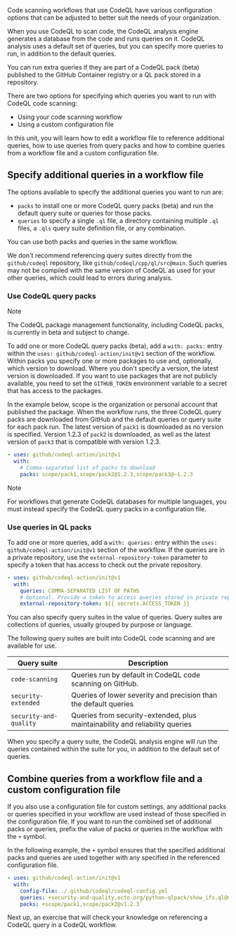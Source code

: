 Code scanning workflows that use CodeQL have various configuration options that can be adjusted to better suit the needs of your organization.

When you use CodeQL to scan code, the CodeQL analysis engine generates a database from the code and runs queries on it. CodeQL analysis uses a default set of queries, but you can specify more queries to run, in addition to the default queries.

You can run extra queries if they are part of a CodeQL pack (beta) published to the GitHub Container registry or a QL pack stored in a repository.

There are two options for specifying which queries you want to run with CodeQL code scanning:

- Using your code scanning workflow
- Using a custom configuration file

In this unit, you will learn how to edit a workflow file to reference additional queries, how to use queries from query packs and how to combine queries from a workflow file and a custom configuration file.

## Specify additional queries in a workflow file

The options available to specify the additional queries you want to run are:

* `packs` to install one or more CodeQL query packs (beta) and run the default query suite or queries for those packs.
* `queries` to specify a single `.ql` file, a directory containing multiple `.ql` files, a `.qls` query suite definition file, or any combination.

You can use both packs and queries in the same workflow.

We don't recommend referencing query suites directly from the `github/codeql` repository, like `github/codeql/cpp/ql/src@main`. Such queries may not be compiled with the same version of CodeQL as used for your other queries, which could lead to errors during analysis.

### Use CodeQL query packs

> [!Note]
> The CodeQL package management functionality, including CodeQL packs, is currently in beta and subject to change.

To add one or more CodeQL query packs (beta), add a `with: packs:` entry within the `uses: github/codeql-action/init@v1` section of the workflow. Within packs you specify one or more packages to use and, optionally, which version to download. Where you don't specify a version, the latest version is downloaded. If you want to use packages that are not publicly available, you need to set the `GITHUB_TOKEN` environment variable to a secret that has access to the packages.

In the example below, scope is the organization or personal account that published the package. When the workflow runs, the three CodeQL query packs are downloaded from GitHub and the default queries or query suite for each pack run. The latest version of `pack1` is downloaded as no version is specified. Version 1.2.3 of `pack2` is downloaded, as well as the latest version of `pack3` that is compatible with version 1.2.3.

```yml
- uses: github/codeql-action/init@v1
  with:
    # Comma-separated list of packs to download
    packs: scope/pack1,scope/pack2@1.2.3,scope/pack3@~1.2.3
```

> [!Note]
> For workflows that generate CodeQL databases for multiple languages, you must instead specify the CodeQL query packs in a configuration file.

### Use queries in QL packs

To add one or more queries, add a `with: queries:` entry within the `uses: github/codeql-action/init@v1` section of the workflow. If the queries are in a private repository, use the `external-repository-token` parameter to specify a token that has access to check out the private repository.

```yml
- uses: github/codeql-action/init@v1
  with:
    queries: COMMA-SEPARATED LIST OF PATHS
    # Optional. Provide a token to access queries stored in private repositories.
    external-repository-token: ${{ secrets.ACCESS_TOKEN }}
```

You can also specify query suites in the value of queries. Query suites are collections of queries, usually grouped by purpose or language.

The following query suites are built into CodeQL code scanning and are available for use.

|Query suite|Description|
|---|---|
| `code-scanning` | Queries run by default in CodeQL code scanning on GitHub. |
|  `security-extended` | Queries of lower severity and precision than the default queries |
| `security-and-quality` | Queries from security-extended, plus maintainability and reliability queries |

When you specify a query suite, the CodeQL analysis engine will run the queries contained within the suite for you, in addition to the default set of queries.

## Combine queries from a workflow file and a custom configuration file

If you also use a configuration file for custom settings, any additional packs or queries specified in your workflow are used instead of those specified in the configuration file. If you want to run the combined set of additional packs or queries, prefix the value of packs or queries in the workflow with the `+` symbol.

In the following example, the `+` symbol ensures that the specified additional packs and queries are used together with any specified in the referenced configuration file.

```yml
- uses: github/codeql-action/init@v1
  with:
    config-file: ./.github/codeql/codeql-config.yml
    queries: +security-and-quality,octo-org/python-qlpack/show_ifs.ql@main
    packs: +scope/pack1,scope/pack2@v1.2.3`
```

Next up, an exercise that will check your knowledge on referencing a CodeQL query in a CodeQL workflow.
